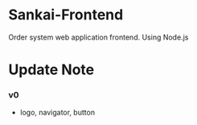 # Sankai-Frontend
Order system web application frontend.
Using Node.js

# Update Note
### v0
- logo, navigator, button